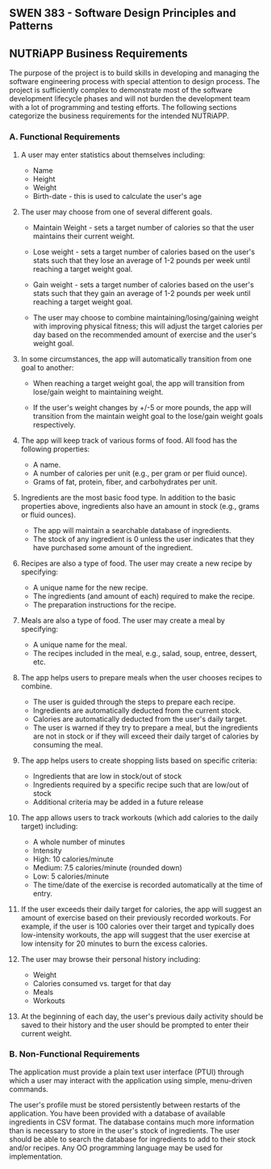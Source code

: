 ## SWEN 383 - Software Design Principles and Patterns

## NUTRiAPP Business Requirements

The purpose of the project is to build skills in developing and managing the software engineering process with special attention to design process. The project is sufficiently complex to demonstrate most of the software development lifecycle phases and will not burden the development team with a lot of programming and testing efforts.  The following sections categorize the business requirements for the intended NUTRiAPP.

 

### A. Functional Requirements

1. A user may enter statistics about themselves including:
     - Name
     - Height
     - Weight
     - Birth-date - this is used to calculate the user's age
     
2. The user may choose from one of several different goals.

     - Maintain Weight - sets a target number of calories so that the user maintains their current weight.
     - Lose weight - sets a target number of calories based on the user's stats such that they lose an average of 1-2 pounds per week until reaching a target weight goal.
     - Gain weight - sets a target number of calories based on the user's stats such that they gain an average of 1-2 pounds per week until reaching a target weight goal.

     - The user may choose to combine maintaining/losing/gaining weight with improving physical fitness; this will adjust the target calories per day based on the recommended amount of exercise and the user's weight goal.
      
3. In some circumstances, the app will automatically transition from one goal to another:

     - When reaching a target weight goal, the app will transition from lose/gain weight to maintaining weight.
      
     - If the user's weight changes by +/-5 or more pounds, the app will transition from the maintain weight goal to the lose/gain weight goals respectively.

4. The app will keep track of various forms of food. All food has the following properties:

     - A name.
     - A number of calories per unit (e.g., per gram or per fluid ounce).
     - Grams of fat, protein, fiber, and carbohydrates per unit.
     
5. Ingredients are the most basic food type. In addition to the basic properties above, ingredients also have an amount in stock (e.g., grams or fluid ounces).

     - The app will maintain a searchable database of ingredients.
     - The stock of any ingredient is 0 unless the user indicates that they have purchased some amount of the ingredient.
     
6. Recipes are also a type of food. The user may create a new recipe by specifying:

     - A unique name for the new recipe.
     - The ingredients (and amount of each) required to make the recipe.
     - The preparation instructions for the recipe.
     
7. Meals are also a type of food. The user may create a meal by specifying:

     - A unique name for the meal.
     - The recipes included in the meal, e.g., salad, soup, entree, dessert, etc.
     
8. The app helps users to prepare meals when the user chooses recipes to combine.

     - The user is guided through the steps to prepare each recipe.
     - Ingredients are automatically deducted from the current stock.
     - Calories are automatically deducted from the user's daily target.
     - The user is warned if they try to prepare a meal, but the ingredients are not in stock or if they will exceed their daily target of calories by consuming the meal.
     
9. The app helps users to create shopping lists based on specific criteria:

     - Ingredients that are low in stock/out of stock
     - Ingredients required by a specific recipe such that are low/out of stock
     - Additional criteria may be added in a future release
     
10. The app allows users to track workouts (which add calories to the daily target) including:

     - A whole number of minutes
     - Intensity
     - High: 10 calories/minute
     - Medium: 7.5 calories/minute (rounded down)
     - Low: 5 calories/minute
     - The time/date of the exercise is recorded automatically at the time of entry.
     
11. If the user exceeds their daily target for calories, the app will suggest an amount of exercise based on their previously recorded workouts. For example, if the user is 100 calories over their target and typically does low-intensity workouts, the app will suggest that the user exercise at low intensity for 20 minutes to burn the excess calories.

12. The user may browse their personal history including:

     - Weight
     - Calories consumed vs. target for that day
     - Meals
     - Workouts
     
13. At the beginning of each day, the user's previous daily activity should be saved to their history and the user should be prompted to enter their current weight.

### B. Non-Functional Requirements

The application must provide a plain text user interface (PTUI) through which a user may interact with the application using simple, menu-driven commands.

The user's profile must be stored persistently between restarts of the application.
You have been provided with a database of available ingredients in CSV format. The database contains much more information than is necessary to store in the user's stock of ingredients. The user should be able to search the database for ingredients to add to their stock and/or recipes.
Any OO programming language may be used for implementation.
